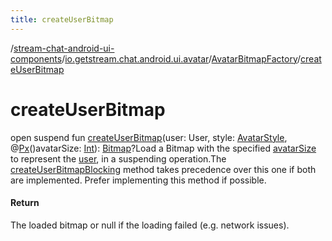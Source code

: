 ```yaml
---
title: createUserBitmap
---
```

/[stream-chat-android-ui-components](../../index.md)/[io.getstream.chat.android.ui.avatar](../index.md)/[AvatarBitmapFactory](index.md)/[createUserBitmap](createUserBitmap.md)  
  
  
  
# createUserBitmap  
open suspend fun [createUserBitmap](createUserBitmap.md)(user: User, style: [AvatarStyle](../AvatarStyle/index.md), @[Px](https://developer.android.com/reference/kotlin/androidx/annotation/Px.html)()avatarSize: [Int](https://kotlinlang.org/api/latest/jvm/stdlib/kotlin/-int/index.html)): [Bitmap](https://developer.android.com/reference/kotlin/android/graphics/Bitmap.html)?Load a Bitmap with the specified [avatarSize](createUserBitmap.md) to represent the [user](createUserBitmap.md), in a suspending operation.The [createUserBitmapBlocking](createUserBitmapBlocking.md) method takes precedence over this one if both are implemented. Prefer implementing this method if possible.  
  
#### Return  
The loaded bitmap or null if the loading failed (e.g. network issues).
